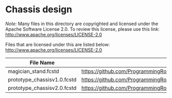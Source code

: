 # Chassis design

*Note:*
Many files in this directory are copyrighted and licensed under the Apache Software License 2.0.  To review this license, please use this link:
http://www.apache.org/licenses/LICENSE-2.0

Files that are licensed under this are listed below:
http://www.apache.org/licenses/LICENSE-2.0

| File Name | URL |
| --------- | --- |
| magician_stand.fcstd | https://github.com/ProgrammingRobotsStudyGroup/Designs/blob/master/ROSROVREV2/chassis/magician_stand.fcstd |
| prototype_chassisv1.0.fcstd | https://github.com/ProgrammingRobotsStudyGroup/Designs/blob/master/ROSROVREV2/chassis/prototype_chassisv1.0.fcstd |
| prototype_chassisv2.0.fcstd | https://github.com/ProgrammingRobotsStudyGroup/Designs/blob/master/ROSROVREV2/chassis/prototype_chassisv2.0.fcstd |


